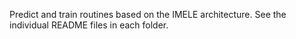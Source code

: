 Predict and train routines based on the IMELE architecture. See the individual README files in each folder. 